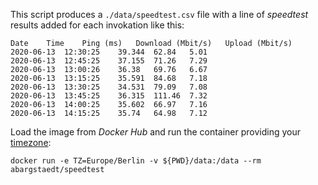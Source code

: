 This script produces a `./data/speedtest.csv` file with a line of *speedtest* results added for each invokation like this:

```
Date	Time	Ping (ms)	Download (Mbit/s)	Upload (Mbit/s)
2020-06-13	12:30:25	39.344	62.84	5.01
2020-06-13	12:45:25	37.155	71.26	7.29
2020-06-13	13:00:26	36.38	69.76	6.67
2020-06-13	13:15:25	35.591	84.68	7.18
2020-06-13	13:30:25	34.531	79.09	7.08
2020-06-13	13:45:25	36.315	111.46	7.32
2020-06-13	14:00:25	35.602	66.97	7.16
2020-06-13	14:15:25	35.74	64.98	7.12
```

Load the image from *Docker Hub* and run the container providing your [timezone](https://en.wikipedia.org/wiki/List_of_tz_database_time_zones):

```
docker run -e TZ=Europe/Berlin -v ${PWD}/data:/data --rm abargstaedt/speedtest
```
